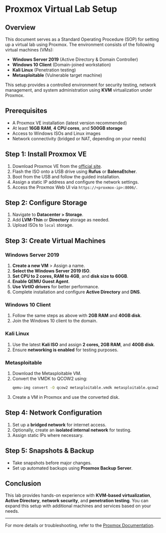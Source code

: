 # Proxmox Virtual Lab Setup

## Overview
This document serves as a Standard Operating Procedure (SOP) for setting up a virtual lab using Proxmox. The environment consists of the following virtual machines (VMs):

- **Windows Server 2019** (Active Directory & Domain Controller)
- **Windows 10 Client** (Domain-joined workstation)
- **Kali Linux** (Penetration testing)
- **Metasploitable** (Vulnerable target machine)

This setup provides a controlled environment for security testing, network management, and system administration using **KVM** virtualization under Proxmox.

## Prerequisites
- A Proxmox VE installation (latest version recommended)
- At least **16GB RAM**, **4 CPU cores**, and **500GB storage**
- Access to Windows ISOs and Linux images
- Network connectivity (bridged or NAT, depending on your needs)

## Step 1: Install Proxmox VE
1. Download Proxmox VE from the [official site](https://www.proxmox.com/en/downloads).
2. Flash the ISO onto a USB drive using **Rufus** or **BalenaEtcher**.
3. Boot from the USB and follow the guided installation.
4. Assign a static IP address and configure the network settings.
5. Access the Proxmox Web UI via `https://<proxmox-ip>:8006/`.

## Step 2: Configure Storage
1. Navigate to **Datacenter > Storage**.
2. Add **LVM-Thin** or **Directory** storage as needed.
3. Upload ISOs to `local` storage.

## Step 3: Create Virtual Machines
### Windows Server 2019
1. **Create a new VM** > Assign a name.
2. **Select the Windows Server 2019 ISO**.
3. **Set CPU to 2 cores, RAM to 4GB**, and **disk size to 60GB**.
4. **Enable QEMU Guest Agent**.
5. **Use VirtIO drivers** for better performance.
6. Complete installation and configure **Active Directory** and **DNS**.

### Windows 10 Client
1. Follow the same steps as above with **2GB RAM** and **40GB disk**.
2. Join the Windows 10 client to the domain.

### Kali Linux
1. Use the latest **Kali ISO** and assign **2 cores, 2GB RAM**, and **40GB disk**.
2. Ensure **networking is enabled** for testing purposes.

### Metasploitable
1. Download the Metasploitable VM.
2. Convert the VMDK to QCOW2 using:
   ```bash
   qemu-img convert -O qcow2 metasploitable.vmdk metasploitable.qcow2
   ```
3. Create a VM in Proxmox and use the converted disk.

## Step 4: Network Configuration
1. Set up a **bridged network** for internet access.
2. Optionally, create an **isolated internal network** for testing.
3. Assign static IPs where necessary.

## Step 5: Snapshots & Backup
- Take snapshots before major changes.
- Set up automated backups using **Proxmox Backup Server**.

## Conclusion
This lab provides hands-on experience with **KVM-based virtualization**, **Active Directory**, **network security**, and **penetration testing**. You can expand this setup with additional machines and services based on your needs.

---

For more details or troubleshooting, refer to the [Proxmox Documentation](https://pve.proxmox.com/wiki/Main_Page).

